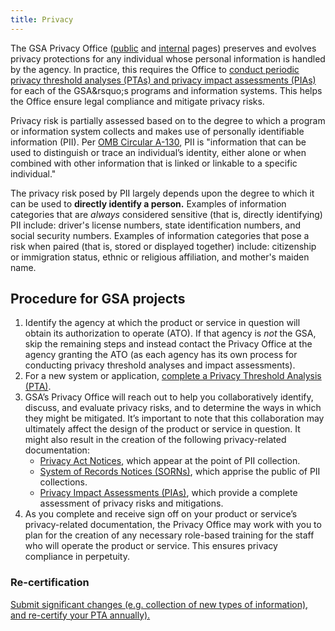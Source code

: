 ```yaml
---
title: Privacy
---
```


The GSA Privacy Office ([public](https://www.gsa.gov/privacygsa) and
[internal](https://insite.gsa.gov/privacygsa) pages) preserves and evolves
privacy protections for any individual whose personal information is handled by
the agency. In practice, this requires the Office to
[conduct periodic privacy threshold analyses (PTAs) and privacy impact assessments (PIAs)](<[https://gsa.gov/portal/getMediaData?mediaId=199855](https://www.gsa.gov/cdnstatic/CIO_P_1878.2A_Conducting_Privacy_Impact_Assessments_(PIAs)_in_GSA_(Signed_on_October_29__2014).pdf)>)
for each of the GSA&rsquo;s programs and information systems. This helps the
Office ensure legal compliance and mitigate privacy risks.

Privacy risk is partially assessed based on to the degree to which a program or
information system collects and makes use of personally identifiable information
(PII). Per
[OMB Circular A-130](https://obamawhitehouse.archives.gov/sites/default/files/omb/assets/OMB/circulars/a130/a130revised.pdf),
PII is "information that can be used to distinguish or trace an
individual&rsquo;s identity, either alone or when combined with other
information that is linked or linkable to a specific individual."

The privacy risk posed by PII largely depends upon the degree to which it can be
used to **directly identify a person.** Examples of information categories that
are _always_ considered sensitive (that is, directly identifying) PII include:
driver's license numbers, state identification numbers, and social security
numbers. Examples of information categories that pose a risk when paired (that
is, stored or displayed together) include: citizenship or immigration status,
ethnic or religious affiliation, and mother's maiden name.

## Procedure for GSA projects

1. Identify the agency at which the product or service in question will obtain
   its authorization to operate (ATO). If that agency is _not_ the GSA, skip the
   remaining steps and instead contact the Privacy Office at the agency granting
   the ATO (as each agency has its own process for conducting privacy threshold
   analyses and impact assessments).
1. For a new system or application,
   [complete a Privacy Threshold Analysis (PTA)](https://docs.google.com/forms/d/e/1FAIpQLSe67dJP618fki34die_dLfbf1YJps6j6_PoZT1trSkJNgA2Tw/viewform).
1. GSA&rsquo;s Privacy Office will reach out to help you collaboratively
   identify, discuss, and evaluate privacy risks, and to determine the ways in
   which they might be mitigated. It&rsquo;s important to note that this
   collaboration may ultimately affect the design of the product or service in
   question. It might also result in the creation of the following
   privacy-related documentation:
   - [Privacy Act Notices](https://docs.google.com/a/gsa.gov/document/d/1CcVLPNNra1WCGqHewK2ojQ_ysHcGxmJ1IlsCo9pAiSU/edit?usp=drive_web),
     which appear at the point of PII collection.
   - [System of Records Notices (SORNs)](https://docs.google.com/document/d/1hDIDvcTv-zplMBl_uQbg7GQ5uwrC-2Jr8xg4D073q5Y/edit),
     which apprise the public of PII collections.
   - [Privacy Impact Assessments (PIAs)](https://drive.google.com/open?id=19eoRUodDEOxrM5AeBIYQfbA1MLyrjCOGuRYl9K_73Io),
     which provide a complete assessment of privacy risks and mitigations.
1. As you complete and receive sign off on your product or service&rsquo;s
   privacy-related documentation, the Privacy Office may work with you to plan
   for the creation of any necessary role-based training for the staff who will
   operate the product or service. This ensures privacy compliance in
   perpetuity.

### Re-certification

[Submit significant changes (e.g. collection of new types of information), and re-certify your PTA annually).](https://docs.google.com/forms/d/e/1FAIpQLSdUQeMI8fT21ggQ7dt-vgYpeJyoezlDjyC67V_5vPna1j2c4A/viewform)
